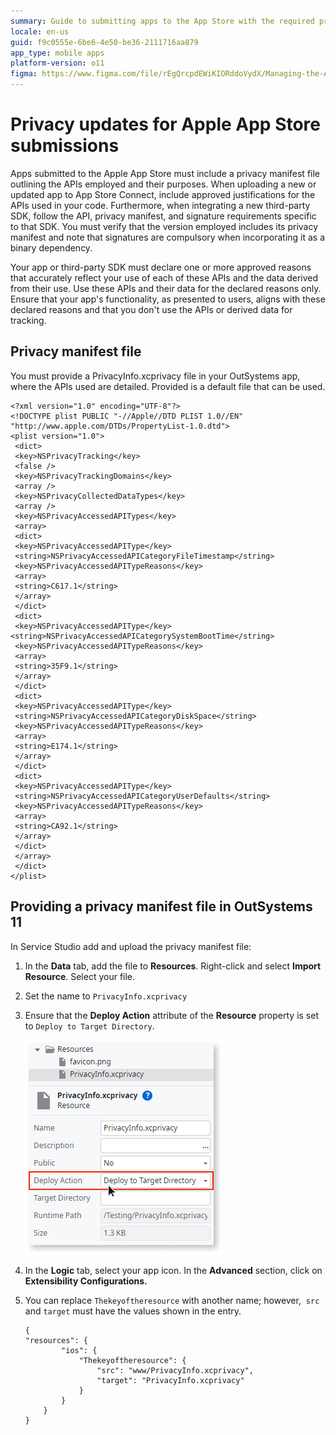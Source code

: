 ```yaml
---
summary: Guide to submitting apps to the App Store with the required privacy manifest.
locale: en-us
guid: f9c0555e-6be6-4e50-be36-2111716aa879
app_type: mobile apps
platform-version: o11
figma: https://www.figma.com/file/rEgQrcpdEWiKIORddoVydX/Managing-the-Applications-Lifecycle?type=design&node-id=3586%3A281&mode=design&t=nAeh9FAOKTk5agGA-1
---
```


# Privacy updates for Apple App Store submissions

Apps submitted to the Apple App Store must include a privacy manifest file outlining the APIs employed and their purposes. When uploading a new or updated app to App Store Connect, include approved justifications for the APIs used in your code. Furthermore, when integrating a new third-party SDK, follow the API, privacy manifest, and signature requirements specific to that SDK. You must verify that the version employed includes its privacy manifest and note that signatures are compulsory when incorporating it as a binary dependency.

Your app or third-party SDK must declare one or more approved reasons that accurately reflect your use of each of these APIs and the data derived from their use. Use these APIs and their data for the declared reasons only. Ensure that your app's functionality, as presented to users, aligns with these declared reasons and that you don't use the APIs or derived data for tracking.

## Privacy manifest file

You must provide a PrivacyInfo.xcprivacy file in your OutSystems app, where the APIs used are detailed. Provided is a default file that can be used.

    <?xml version="1.0" encoding="UTF-8"?>
    <!DOCTYPE plist PUBLIC "-//Apple//DTD PLIST 1.0//EN" "http://www.apple.com/DTDs/PropertyList-1.0.dtd">
    <plist version="1.0">
     <dict>
     <key>NSPrivacyTracking</key>
     <false />
     <key>NSPrivacyTrackingDomains</key>
     <array />
     <key>NSPrivacyCollectedDataTypes</key>
     <array />
     <key>NSPrivacyAccessedAPITypes</key>
     <array>
     <dict>
     <key>NSPrivacyAccessedAPIType</key>
     <string>NSPrivacyAccessedAPICategoryFileTimestamp</string>
     <key>NSPrivacyAccessedAPITypeReasons</key>
     <array>
     <string>C617.1</string>
     </array>
     </dict>
     <dict>
     <key>NSPrivacyAccessedAPIType</key>
    <string>NSPrivacyAccessedAPICategorySystemBootTime</string>
     <key>NSPrivacyAccessedAPITypeReasons</key>
     <array>
     <string>35F9.1</string>
     </array>
     </dict>
     <dict>
     <key>NSPrivacyAccessedAPIType</key>
     <string>NSPrivacyAccessedAPICategoryDiskSpace</string>
     <key>NSPrivacyAccessedAPITypeReasons</key>
     <array>
     <string>E174.1</string>
     </array>
     </dict>
     <dict>
     <key>NSPrivacyAccessedAPIType</key>
     <string>NSPrivacyAccessedAPICategoryUserDefaults</string>
     <key>NSPrivacyAccessedAPITypeReasons</key>
     <array>
     <string>CA92.1</string>
     </array>
     </dict>
     </array>
     </dict>
    </plist>

## Providing a privacy manifest file in OutSystems 11

In Service Studio add and upload the privacy manifest file:

1. In the **Data** tab, add the file to **Resources**. Right-click and select **Import Resource**. Select your file.

1. Set the name to `PrivacyInfo.xcprivacy`

1. Ensure that the **Deploy Action** attribute of the **Resource** property is set to `Deploy to Target Directory`.

    ![Service Studio showing how to add a PrivacyInfo.xcprivacy file to the Resources.](images/privacy-info-file-ss.png "Adding Privacy Manifest File in OutSystems Service Studio")

1. In the **Logic** tab, select your app icon. In the **Advanced** section, click on **Extensibility Configurations.**

1. You can replace `Thekeyoftheresource` with another name; however,  `src` and `target` must have the values shown in the entry.

    ```
    {
    "resources": {
            "ios": {
                "Thekeyoftheresource": {
                    "src": "www/PrivacyInfo.xcprivacy",
                    "target": "PrivacyInfo.xcprivacy"
                }
            }
        }
    }
    ```
